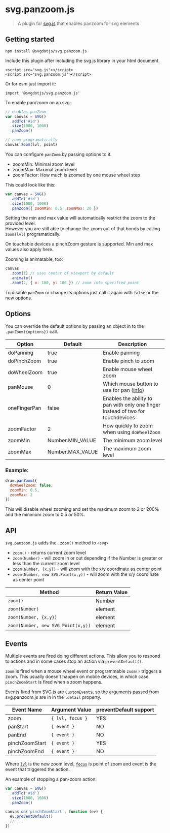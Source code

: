 # svg.panzoom.js

> A plugin for [svg.js](https://github.com/svgdotjs/svg.js) that enables panzoom for svg elements

## Getting started

```
npm install @svgdotjs/svg.panzoom.js
```

Include this plugin after including the svg.js library in your html document.

```
<script src="svg.js"></script>
<script src="svg.panzoom.js"></script>
```

Or for esm just import it:

```
import '@svgdotjs/svg.panzoom.js'
```

To enable pan/zoom on an svg:

```js
// enables panZoom
var canvas = SVG()
  .addTo('#id')
  .size(1000, 1000)
  .panZoom()

// zoom programatically
canvas.zoom(lvl, point)
```

You can configure `panZoom` by passing options to it.

- zoomMin: Minimal zoom level
- zoomMax: Maximal zoom level
- zoomFactor: How much is zoomed by one mouse wheel step

This could look like this:

```js
var canvas = SVG()
  .addTo('#id')
  .size(1000, 1000)
  .panZoom({ zoomMin: 0.5, zoomMax: 20 })
```

Setting the min and max value will automatically restrict the zoom to the provided level.  
However you are still able to change the zoom out of that bonds by calling `zoom(lvl)` programatically.

On touchable devices a pinchZoom gesture is supported. Min and max values also apply here.

Zooming is animatable, too:

```js
canvas
  .zoom(1) // uses center of viewport by default
  .animate()
  .zoom(2, { x: 100, y: 100 }) // zoom into specified point
```

To disable `panZoom` or change its options just call it again with `false` or the new options.

## Options

You can override the default options by passing an object in to the `.panZoom({options})` call.

| Option       | Default          | Description                                                                                                    |
| ------------ | ---------------- | -------------------------------------------------------------------------------------------------------------- |
| doPanning    | true             | Enable panning                                                                                                 |
| doPinchZoom  | true             | Enable pinch to zoom                                                                                           |
| doWheelZoom  | true             | Enable mouse wheel zoom                                                                                        |
| panMouse     | 0                | Which mouse button to use for pan ([info](https://developer.mozilla.org/en-US/docs/Web/API/MouseEvent/button)) |
| oneFingerPan | false            | Enables the ability to pan with only one finger instead of two for touchdevices                                |
| zoomFactor   | 2                | How quickly to zoom when using `doWheelZoom`                                                                   |
| zoomMin      | Number.MIN_VALUE | The minimum zoom level                                                                                         |
| zoomMax      | Number.MAX_VALUE | The maximum zoom level                                                                                         |

### Example:

```js
draw.panZoom({
  doWheelZoom: false,
  zoomMin: 0.5,
  zoomMax: 2
})
```

This will disable wheel zooming and set the maximum zoom to 2 or 200% and the minimum zoom to 0.5 or 50%.

## API

`svg.panzoom.js` adds the `.zoom()` method to `<svg>`

- `zoom()` - returns current zoom level
- `zoom(Number)` - will zoom in or out depending if the Number is greater or less than the current zoom level
- `zoom(Number, {x,y})` - will zoom with the x/y coordinate as center point
- `zoom(Number, new SVG.Point(x,y))` - will zoom with the x/y coordinate as center point

| Method                             | Return Value |
| ---------------------------------- | ------------ |
| `zoom()`                           | Number       |
| `zoom(Number)`                     | element      |
| `zoom(Number, {x,y})`              | element      |
| `zoom(Number, new SVG.Point(x,y))` | element      |

## Events

Multiple events are fired doing different actions. This allow you to respond
to actions and in some cases stop an action via `preventDefault()`.

`zoom` is fired when a mouse wheel event or programmable `zoom()` triggers
a zoom. This usually doesn't happen on mobile devices, in which case
`pinchZoomStart` is fired when a zoom happens.

Events fired from SVG.js are [`CustomEvent`s](http://devdocs.io/dom/customevent),
so the arguments passed from svg.panzoom.js are in in the `.detail` property.

| Event Name     | Argument Value   | preventDefault support |
| -------------- | ---------------- | ---------------------- |
| zoom           | `{ lvl, focus }` | YES                    |
| panStart       | `{ event }`      | NO                     |
| panEnd         | `{ event }`      | NO                     |
| pinchZoomStart | `{ event }`      | YES                    |
| pinchZoomEnd   | `{ event }`      | NO                     |

Where [`lvl`](http://svgjs.com/geometry/#svg-box) is the new zoom level,
[`focus`](http://svgjs.com/classes/#svg-point) is point of zoom
and event is the event that triggered the action.

An example of stopping a pan-zoom action:

```js
var canvas = SVG()
  .addTo('#id')
  .size(1000, 1000)
  .panZoom()

canvas.on('pinchZoomStart', function (ev) {
  ev.preventDefault()
  // ...
})
```

